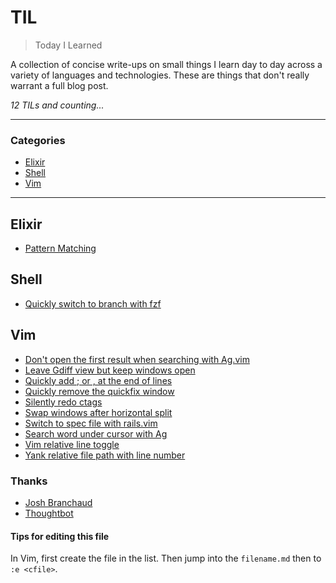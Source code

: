 # TIL

> Today I Learned

A collection of concise write-ups on small things I learn day to day across a
variety of languages and technologies. These are things that don't really
warrant a full blog post.

_12 TILs and counting..._

---

### Categories

* [Elixir](#elixir)
* [Shell](#shell)
* [Vim](#vim)

---

## Elixir

- [Pattern Matching](elixir/pattern_matching.md)

## Shell

- [Quickly switch to branch with fzf](shell/quick_git_branch_switcher_with_fzf.md)

## Vim

- [Don't open the first result when searching with Ag.vim](vim/don_t_open_first_result_wih_ag.md)
- [Leave Gdiff view but keep windows open](vim/leave_gitdiff_view.md)
- [Quickly add ; or , at the end of lines](vim/quickly_add_char_at_the_end_of_the_line.md)
- [Quickly remove the quickfix window](vim/quickly_remove_the_quickfix_window.md)
- [Silently redo ctags](vim/silently_redo_ctags.md)
- [Swap windows after horizontal split](vim/swap_windows_after_horizontal_split.md)
- [Switch to spec file with rails.vim](vim/switch_to_spec_file_with_railsvim.md)
- [Search word under cursor with Ag](vim/search_word_under_cursor.md)
- [Vim relative line toggle](vim/relative_line_numbers_toggle.md)
- [Yank relative file path with line number](vim/yank_relative_file_path_wih_l_number.md)


### Thanks

- [Josh Branchaud](https://github.com/jbranchaud)
- [Thoughtbot](https://github.com/thoughtbot/til)


#### Tips for editing this file

In Vim, first create the file in the list. Then jump into the `filename.md`
then to `:e <cfile>`.
